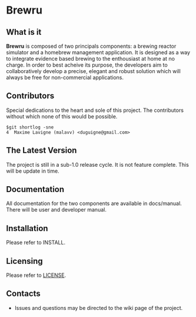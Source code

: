 # Brewru

## What is it
**Brewru** is composed of two principals components: a brewing reactor simulator and a homebrew management application. It is designed as a way to integrate evidence based brewing to the enthousiast at home at no charge. In order to best acheive its purpose, the developers aim to collaboratively develop a precise, elegant and robust solution which will always be free for non-commercial applications.

## Contributors
Special dedications to the heart and sole of this project. The contributors without which none of this would be possible.

```
$git shortlog -sne
4  Maxime Lavigne (malavv) <duguigne@gmail.com>
```

## The Latest Version
The project is still in a sub-1.0 release cycle. It is not feature complete. This will be update in time.

## Documentation
All documentation for the two components are available in docs/manual. There will be user and developer manual.

## Installation
Please refer to INSTALL.

## Licensing
Please refer to [LICENSE](LICENSE.md).

## Contacts
* Issues and questions may be directed to the wiki page of the project.